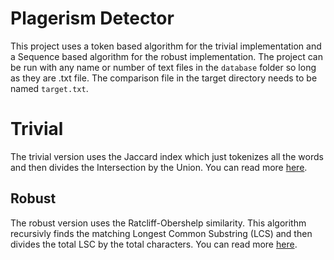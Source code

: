 # Plagerism Detector

This project uses a token based algorithm for the trivial implementation and a Sequence based algorithm for the robust implementation. The project can be run with any name or number of text files in the `database` folder so long as they are .txt file. The comparison file in the target directory needs to be named `target.txt`.

# Trivial

The trivial version uses the Jaccard index which just tokenizes all the words and then divides the Intersection by the Union. You can read more [here](https://en.wikipedia.org/wiki/Jaccard_index).

## Robust

The robust version uses the Ratcliff-Obershelp similarity. This algorithm recursivly finds the matching Longest Common Substring (LCS) and then divides the total LSC by the total characters. You can read more [here]([https://en.wikipedia.org/wiki/Gestalt_Pattern_Matching](https://en.wikipedia.org/wiki/Gestalt_Pattern_Matching)).

